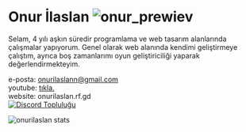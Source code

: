 # Onur İlaslan ![onur_prewiev](https://komarev.com/ghpvc/?username=onurilaslan)

Selam, 4 yılı aşkın süredir programlama ve web tasarım alanlarında çalışmalar yapıyorum. Genel olarak web alanında kendimi geliştirmeye çalıştım, ayrıca boş zamanlarımı oyun geliştiriciliği yaparak değerlendirmekteyim.

e-posta: onurilaslann@gmail.com <br>
youtube: <a href="https://www.youtube.com/channel/UCB5CvKOYfra5vJ6M6zk-7Mw">tıkla.</a>
<br>website: onurilaslan.rf.gd<br>
<a href="https://discord.gg/zHG4m4V9vJ"><img src="https://img.shields.io/discord/733027681184251937.svg?style=flat&label=Join%20Community&color=7289DA" alt="Discord Topluluğu"/></a><br>

![onurilaslan stats](https://github-readme-stats.vercel.app/api?username=onurilaslan&show_icons=true&theme=radical)
